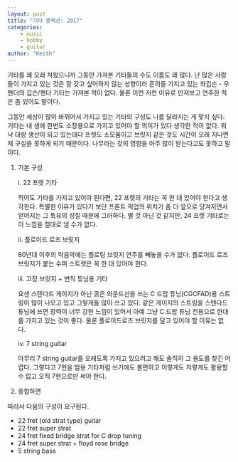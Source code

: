 ```yaml
---
layout: post
title: "기타 콜렉션: 2017"
categories:
    - music
    - hobby
    - guitar
author: "Keith"
---
```


기타를 꽤 오래 쳐왔으니까 그동안 가져본 기타들의 수도 이름도 꽤 많다. 난 많은 사람들이 가지고 있는 것은 잘 갖고 싶어하지 않는 성향이라 흔히들 가지고 있는 좌깁슨 - 우펜더의 깁슨/펜더 기타는 가져본 적이 없다. 물론 이런 저런 이유로 만져보고 연주한 적은 좀 있어도 말이다.

그동안 세상이 많이 바뀌어서 가지고 있는 기타의 구성도 나름 달라지는 게 맞지 싶다. 기타는 내 생에 한번도 소장용으로 가지고 있어야 할 의미가 있다 생각한 적이 없다. 워낙 대량 생산이 되고 있는데다 프렛도 소모품이고 브릿지 같은 것도 시간이 오래 지나면 제 구실을 못하게 되기 때문이다. 나무라는 것의 영향을 아주 많이 받는다고도 못하고 말이다.

1. 기본 구성

   i. 22 프렛 기타

   적어도 기타를 가지고 있어야 된다면, 22 프렛의 기타는 꼭 한 대 있어야 한다고 생각한다. 특별한 이유가 있다기 보단 프론트 픽업의 위치가 좀 더 앞으로 당겨지면서 얻어지는 그 특유의 성질 때문에 그러하다. 별 것 아닌 것 같지만, 24 프렛 기타로는 이 느낌을 절대로 낼 수가 없다.

   ii. 플로이드 로즈 브릿지

   80년대 이후의 락음악에는 플로팅 브릿지 연주를 빼놓을 수가 없다. 플로이드 로즈 브릿지가 붙는 수퍼 스트렛은 꼭 한 대 있어야 한다.  

   iii. 고정 브릿지 + 변칙 튜닝용 기타

   요샌 스텐다드 게이지가 아닌 굵은 와운드선을 쓰는 C 드랍 튜닝(CGCFAD)용 스트링이 많이 나오고 있고 그렇게들 많이 쓰고 있다. 같은 게이지의 스트링을 스텐다드 튜닝에 쓰면 장력이 너무 강한 느낌이 있어서 아예 그냥 C 드랍 튜닝 전용으로 한대를 가지고 있는 것이 좋다. 물론 플로이드로즈 브릿지를 달고 있어야 할 이유는 없다.

   iv. 7 string guitar

   아무리 7 string guitar를 오래도록 가지고 있으려고 해도 솔직히 그 용도를 찾긴 어렵다. 그렇다고 7현을 범용 기타처럼 쓰기에도 불편하고 이렇게도 저렇게도 활용할 수 없고 오직 7현으로만 써야 한다. 

1. 종합하면

따라서 다음의 구성이 요구된다.

* 22 fret (old strat type) guitar
* 22 fret super strat
* 24 fret fixed bridge strat for C drop tuning
* 24 fret super strat + floyd rose bridge
* 5 string bass

